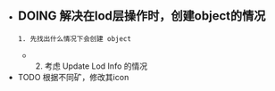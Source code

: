 - DOING 解决在lod层操作时，创建object的情况
	-
	  1. 先找出什么情况下会创建 object
	-
	  2. 考虑 Update Lod Info 的情况
- TODO 根据不同矿，修改其icon